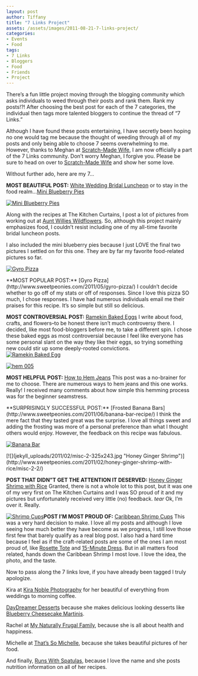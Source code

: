```yaml
---
layout: post
author: Tiffany
title: "7 Links Project"
assets: /assets/images/2011-08-21-7-links-project/
categories: 
- Events
- Food
tags: 
- 7 Links
- Bloggers
- Food
- Friends
- Project
---
```


There’s a fun little project moving through the blogging community which asks individuals to weed through their posts and rank them. Rank my posts!?! After choosing the best post for each of the 7 categories, the individual then tags more talented bloggers to continue the thread of “7 Links.”

Although I have found these posts entertaining, I have secretly been hoping no one would tag me because the thought of weeding through all of my posts and only being able to choose 7 seems overwhelming to me. However, thanks to Meghan at [Scratch-Made Wife](http://scratch-made-wife.blogspot.com/), I am now officially a part of the 7 Links community. Don’t worry Meghan, I forgive you. Please be sure to head on over to [Scratch-Made Wife](http://scratch-made-wife.blogspot.com/) and show her some love.

Without further ado, here are my 7…

**MOST BEAUTIFUL POST:** [White Wedding Bridal Luncheon](http://www.sweetpeonies.com/2011/06/white-wedding-bridal-luncheon/) or to stay in the food realm…[Mini Blueberry Pies](http://www.sweetpeonies.com/2011/07/mini-blueberry-pies/)

[![](jekyll_uploads/2011/06/shrimp-pizza-blueberry-pie-042-325x215.jpg "Mini Blueberry Pies")](http://www.sweetpeonies.com/2011/07/mini-blueberry-pies/shrimp-pizza-blueberry-pie-042/)

Along with the recipes at The Kitchen Curtains, I post a lot of pictures from working out at [Aunt Willies Wildflowers](www.auntwillieswildflowers.com). So, although this project mainly emphasizes food, I couldn’t resist including one of my all-time favorite bridal luncheon posts.

I also included the mini blueberry pies because I just LOVE the final two pictures I settled on for this one. They are by far my favorite food-related pictures so far.

[![](jekyll_uploads/2011/05/Gyro-Pizza-Peach-and-Rhubarb-pie-047-325x243.jpg "Gyro Pizza")](http://www.sweetpeonies.com/2011/05/gyro-pizza/gyro-pizza-peach-and-rhubarb-pie-047/)

<nbsp>  
**MOST POPULAR POST:** [Gyro Pizza](http://www.sweetpeonies.com/2011/05/gyro-pizza/) I couldn’t decide whether to go off of my stats or off of responses. Since I love this pizza SO much, I chose responses. I have had numerous individuals email me their praises for this recipe. It’s so simple but still so delicious.</nbsp>

**MOST CONTROVERSIAL POST:** [Ramekin Baked Eggs](http://www.sweetpeonies.com/2011/07/saturday-baked-eggs-market/) I write about food, crafts, and flowers–to be honest there isn’t much controversy there. I decided, like most food-bloggers before me, to take a different spin. I chose these baked eggs as most controversial because I feel like everyone has some personal slant on the way they like their eggs, so trying something new could stir up some deeply-rooted convictions.  
[![](jekyll_uploads/2011/07/One-Saturday-Morning-102-575x381.jpg "Ramekin Baked Egg")](http://www.sweetpeonies.com/2011/07/saturday-baked-eggs-market/one-saturday-morning-102/)  

[![](jekyll_uploads/2011/03/hem-005-325x243.jpg "hem 005")](http://www.sweetpeonies.com/2011/03/how-to-hem-jeans/hem-005/)

**MOST HELPFUL POST:** [How to Hem Jeans](http://www.sweetpeonies.com/2011/03/how-to-hem-jeans/) This post was a no-brainer for me to choose. There are numerous ways to hem jeans and this one works. Really! I received many comments about how simple this hemming process was for the beginner seamstress.

<nbsp>  
**SURPRISINGLY SUCCESSFUL POST:** [Frosted Banana Bars](http://www.sweetpeonies.com/2011/06/banana-bar-recipe/) I think the mere fact that they tasted great was the surprise. I love all things sweet and adding the frosting was more of a personal preference than what I thought others would enjoy. However, the feedback on this recipe was fabulous.</nbsp>

[![](jekyll_uploads/2011/06/food-sweet-peas-table-109-575x431.jpg "Banana Bar")](http://www.sweetpeonies.com/2011/06/banana-bar-recipe/food-sweet-peas-table-109/)

<nbsp>  
<nbsp>  
<nbsp>  
<nbsp>  
[![](jekyll_uploads/2011/02/misc-2-325x243.jpg "Honey Ginger Shrimp")](http://www.sweetpeonies.com/2011/02/honey-ginger-shrimp-with-rice/misc-2-2/)</nbsp></nbsp></nbsp></nbsp>

**POST THAT DIDN”T GET THE ATTENTION IT DESERVED:** [Honey Ginger Shrimp with Rice](http://www.sweetpeonies.com/2011/02/honey-ginger-shrimp-with-rice/) Granted, there is not a whole lot to this post, but it was one of my very first on The Kitchen Curtains and I was SO proud of it and my pictures but unfortunately received very little (no) feedback. *tear* Ok, I’m over it. Really.

[![](jekyll_uploads/2011/03/food-094-325x243.jpg "Shrimp Cups")](http://www.sweetpeonies.com/2011/03/caribbean-shrimp-cups/food-094/)**POST I’M MOST PROUD OF:** [Caribbean Shrimp Cups](http://www.sweetpeonies.com/2011/03/caribbean-shrimp-cups/) This was a very hard decision to make. I love all my posts and although I love seeing how much better they have become as we progress, I still love those first few that barely qualify as a real blog post. I also had a hard time because I feel as if the craft-related posts are some of the ones I am most proud of, like [Rosette Tote](http://www.sweetpeonies.com/2011/06/rosette-tote/) and [15-Minute Dress](http://www.sweetpeonies.com/2011/05/15-minute-dress/). But in all matters food related, hands down the Caribbean Shrimp I most love. I love the idea, the photo, and the taste.

Now to pass along the 7 links love, if you have already been tagged I truly apologize.

Kira at [Kira Noble Photography](http://www.kiranoblephotographyblog.com/) for her beautiful of everything from weddings to morning coffee.

[DayDreamer Desserts](http://daydreamerdesserts.com/) because she makes delicious looking desserts like [Blueberry Cheesecake Martinis](http://daydreamerdesserts.com/2011/08/blueberry-cheesecake-martini.html/).

Rachel at [My Naturally Frugal Family](http://mynaturallyfrugalfamily.blogspot.com/), because she is all about health and happiness.

Michelle at [That’s So Michelle](http://thatssomichelle.blogspot.com/), because she takes beautiful pictures of her food.

And finally, [Runs With Spatulas](http://www.runs-with-spatulas.com/), because I love the name and she posts nutrition information on all of her recipes.